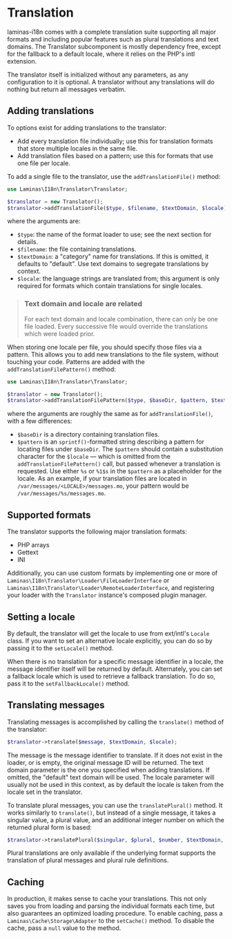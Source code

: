 # Translation

laminas-i18n comes with a complete translation suite supporting all major formats
and including popular features such as plural translations and text domains. The
Translator subcomponent is mostly dependency free, except for the fallback to a
default locale, where it relies on the PHP's intl extension.

The translator itself is initialized without any parameters, as any
configuration to it is optional. A translator without any translations will do
nothing but return all messages verbatim.

## Adding translations

To options exist for adding translations to the translator:

- Add every translation file individually; use this for translation formats that
  store multiple locales in the same file.
- Add translation files based on a pattern; use this for formats that use one
  file per locale.

To add a single file to the translator, use the `addTranslationFile()` method:

```php
use Laminas\I18n\Translator\Translator;

$translator = new Translator();
$translator->addTranslationFile($type, $filename, $textDomain, $locale);
```

where the arguments are:

- `$type`: the name of the format loader to use; see the next section for
  details.
- `$filename`: the file containing translations.
- `$textDomain`: a "category" name for translations. If this is omitted, it
  defaults to "default". Use text domains to segregate translations by context.
- `$locale`: the language strings are translated from; this argument is only
  required for formats which contain translations for single locales.

> ### Text domain and locale are related
>
> For each text domain and locale combination, there can only be one file
> loaded. Every successive file would override the translations which were
> loaded prior.

When storing one locale per file, you should specify those files via a pattern.
This allows you to add new translations to the file system, without touching
your code. Patterns are added with the `addTranslationFilePattern()` method:

```php
use Laminas\I18n\Translator\Translator;

$translator = new Translator();
$translator->addTranslationFilePattern($type, $baseDir, $pattern, $textDomain);
```

where the arguments are roughly the same as for `addTranslationFile()`, with a
few differences:

- `$baseDir` is a directory containing translation files.
- `$pattern` is an `sprintf()`-formatted string describing a pattern for
  locating files under `$baseDir`. The `$pattern` should contain a substitution
  character for the `$locale` &mdash; which is omitted from the
  `addTranslationFilePattern()` call, but passed whenever a translation is
  requested. Use either `%s` or `%1$s` in the `$pattern` as a placeholder for
  the locale. As an example, if your translation files are located in
  `/var/messages/<LOCALE>/messages.mo`, your pattern would be
  `/var/messages/%s/messages.mo`.

## Supported formats

The translator supports the following major translation formats:

- PHP arrays
- Gettext
- INI

Additionally, you can use custom formats by implementing one or more of
`Laminas\I18n\Translator\Loader\FileLoaderInterface` or
`Laminas\I18n\Translator\Loader\RemoteLoaderInterface`, and registering your loader
with the `Translator` instance's composed plugin manager.

## Setting a locale

By default, the translator will get the locale to use from ext/intl's `Locale`
class. If you want to set an alternative locale explicitly, you can do so by
passing it to the `setLocale()` method.

When there is no translation for a specific message identifier in a locale, the
message identifier itself will be returned by default. Alternately, you can set
a fallback locale which is used to retrieve a fallback translation. To do so,
pass it to the `setFallbackLocale()` method.

## Translating messages

Translating messages is accomplished by calling the `translate()` method of the
translator:

```php
$translator->translate($message, $textDomain, $locale);
```

The message is the message identifier to translate. If it does not exist in the
loader, or is empty, the original message ID will be returned. The text domain
parameter is the one you specified when adding translations. If omitted, the
"default" text domain will be used. The locale parameter will usually not be
used in this context, as by default the locale is taken from the locale set in
the translator.

To translate plural messages, you can use the `translatePlural()` method. It
works similarly to `translate()`, but instead of a single message, it takes a
singular value, a plural value, and an additional integer number on which the
returned plural form is based:

```php
$translator->translatePlural($singular, $plural, $number, $textDomain, $locale);
```

Plural translations are only available if the underlying format supports the
translation of plural messages and plural rule definitions.

## Caching

In production, it makes sense to cache your translations. This not only saves
you from loading and parsing the individual formats each time, but also
guarantees an optimized loading procedure. To enable caching, pass a
`Laminas\Cache\Storage\Adapter` to the `setCache()` method. To disable the cache,
pass a `null` value to the method.
